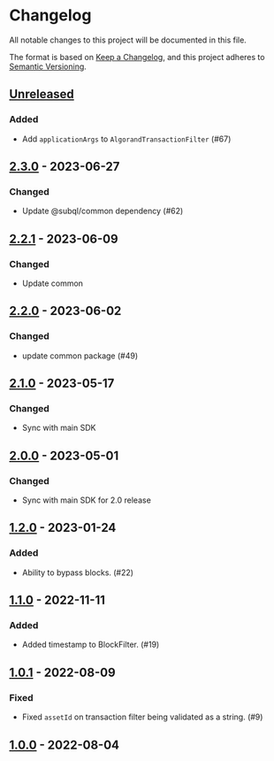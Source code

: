 # Changelog
All notable changes to this project will be documented in this file.

The format is based on [Keep a Changelog](https://keepachangelog.com/en/1.0.0/),
and this project adheres to [Semantic Versioning](https://semver.org/spec/v2.0.0.html).

## [Unreleased]
### Added
- Add `applicationArgs` to `AlgorandTransactionFilter` (#67)

## [2.3.0] - 2023-06-27
### Changed
- Update @subql/common dependency (#62)

## [2.2.1] - 2023-06-09
### Changed
- Update common

## [2.2.0] - 2023-06-02
### Changed
- update common package (#49)

## [2.1.0] - 2023-05-17
### Changed
- Sync with main SDK

## [2.0.0] - 2023-05-01
### Changed
- Sync with main SDK for 2.0 release

## [1.2.0] - 2023-01-24
### Added
- Ability to bypass blocks. (#22)

## [1.1.0] - 2022-11-11
### Added
- Added timestamp to BlockFilter. (#19)

## [1.0.1] - 2022-08-09
### Fixed
- Fixed `assetId` on transaction filter being validated as a string. (#9)

## [1.0.0] - 2022-08-04
[Unreleased]: https://github.com/subquery/subql-algorand/compare/common-algorand/2.3.0...HEAD
[2.3.0]: https://github.com/subquery/subql-algorand/compare/common-algorand/2.2.1...common-algorand/2.3.0
[2.2.1]: https://github.com/subquery/subql-algorand/compare/common-algorand/2.2.0...common-algorand/2.2.1
[2.2.0]: https://github.com/subquery/subql-algorand/compare/common-algorand/2.1.0...common-algorand/2.2.0
[2.1.0]: https://github.com/subquery/subql-algorand/compare/common-algorand/2.0.0...common-algorand/2.1.0
[2.0.0]: https://github.com/subquery/subql-algorand/compare/common-algorand/1.2.0...common-algorand/2.0.0
[1.2.0]: https://github.com/subquery/subql-algorand/compare/common-algorand/1.1.0...common-algorand/1.2.0
[1.1.0]: https://github.com/subquery/subql-algorand/compare/common-algorand/1.0.1...common-algorand/1.1.0
[1.0.1]: https://github.com/subquery/subql-algorand/compare/common-algorand/v1.0.0...common-algorand/v1.0.1
[1.0.0]: https://github.com/subquery/subql-algorand/compare/common-algorand/v1.0.0
